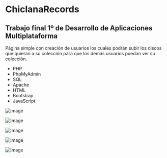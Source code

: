 # ChiclanaRecords
## Trabajo final 1º de Desarrollo de Aplicaciones Multiplataforma
Página simple con creación de usuarios los cuales podrán subir los discos que quieran a su colección para que los demás usuarios puedan ver su colección.

- PHP
- PhpMyAdmin
- SQL
- Apache
- HTML
- Bootstrap
- JavaScript

![image](https://github.com/user-attachments/assets/cbe60e1d-bb36-44e2-93fe-266d75f54e8e)

![image](https://github.com/user-attachments/assets/00445677-61b6-4e02-9537-850291a2faf1)

![image](https://github.com/user-attachments/assets/a82a30ae-ba43-4cbe-895d-d26714c09062)

![image](https://github.com/user-attachments/assets/7212b97c-e448-4fd0-a7ad-9c2a4ed15e47)

![image](https://github.com/user-attachments/assets/b2466c77-43fa-4718-aae1-6cf68abc2340)
